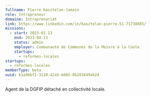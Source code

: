 ```yaml
---
fullname: Pierre Kasztelan-Jamain
role: Intrapreneur
domaine: Intraprenariat
link: https://www.linkedin.com/in/kasztelan-pierre-51-71738085/
missions:
  - start: 2023-01-13
    end: 2023-04-13
    status: admin
    employer: Communauté de Communes de la Moivre à la Coole
    startups:
      - reformes-locales
startups:
  - reformes-locales
memberType: beta
uuid: b1a9bbf1-3110-42a5-b665-0b201649ab24
---
```

Agent de la DGFIP détaché en collectivité locale.